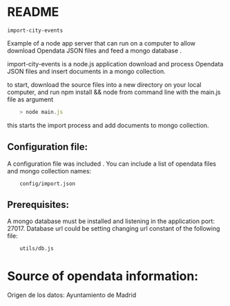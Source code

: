 # README
```
import-city-events
```

Example of a node app server that can run on a computer to allow download Opendata JSON files and feed a mongo database .

import-city-events is a node.js application download and process Opendata JSON files and insert documents in a mongo collection.

to start, download the source files into a new directory on your local computer, and run npm install && node from command line with the main.js file as argument
```js
    > node main.js
```
this starts the import process and add documents to mongo collection.

## Configuration file:
A configuration file was included . You can include a list of opendata files and mongo collection names:
```
    config/import.json
```

## Prerequisites:
A mongo database must be installed and listening in the application port: 27017. Database url could be setting changing url constant of the following file:

```
    utils/db.js
```
# Source of opendata information:
Origen de los datos: Ayuntamiento de Madrid 
